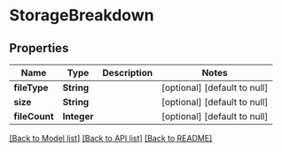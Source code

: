 # StorageBreakdown
## Properties

| Name | Type | Description | Notes |
|------------ | ------------- | ------------- | -------------|
| **fileType** | **String** |  | [optional] [default to null] |
| **size** | **String** |  | [optional] [default to null] |
| **fileCount** | **Integer** |  | [optional] [default to null] |

[[Back to Model list]](../README.md#documentation-for-models) [[Back to API list]](../README.md#documentation-for-api-endpoints) [[Back to README]](../README.md)

